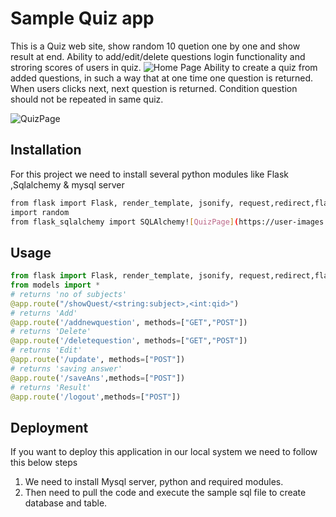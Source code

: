 # Sample Quiz app 
 This  is a Quiz	web site, show random 10 quetion one by one and show result at end.	Ability to add/edit/delete questions	login functionality and stroring scores of users in quiz.
  ![Home Page](https://user-images.githubusercontent.com/120723992/211252662-06db8201-ff8d-4c02-9b57-cd412ce3ceda.jpeg)
 	 	Ability to create a quiz from added questions, in such a way that at one time one question is returned. When users clicks next, next question is returned. Condition question should not be repeated in same quiz.
    


![QuizPage](https://user-images.githubusercontent.com/120723992/211252481-d82eba26-c22d-4eca-818a-e97a3aa89ba0.jpeg)

## Installation

For this project we need to install several python  modules like  Flask ,Sqlalchemy & mysql server

```bash
from flask import Flask, render_template, jsonify, request,redirect,flash,session
import random
from flask_sqlalchemy import SQLAlchemy![QuizPage](https://user-images.githubusercontent.com/120723992/211252452-0877bbc3-cc56-4df3-93cc-a0006b3fb876.jpeg)
```

## Usage

```python
from flask import Flask, render_template, jsonify, request,redirect,flash,session
from models import *
# returns 'no of subjects'
@app.route("/showQuest/<string:subject>,<int:qid>")
# returns 'Add'
@app.route('/addnewquestion', methods=["GET","POST"])
# returns 'Delete'
@app.route('/deletequestion', methods=["GET","POST"])
# returns 'Edit'
@app.route('/update', methods=["POST"])
# returns 'saving answer'
@app.route('/saveAns',methods=["POST"])
# returns 'Result'
@app.route('/logout',methods=["POST"])
```


Deployment
----------------
If you want to deploy this application in our local system we need to follow this below steps 

1. We need to install Mysql server, python and required modules.
2. Then need to pull the code and execute the sample sql file to create database and table.
